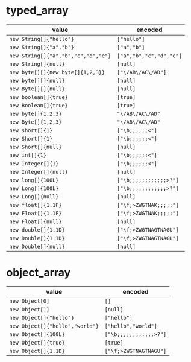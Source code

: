 # typed_array

| value | encoded |
| ---   | ---     |
| `new String[]{"hello"}` | `["hello"]` |
| `new String[]{"a","b"}` | `["a","b"]` |
| `new String[]{"a","b","c","d","e"}` | `["a","b","c","d","e"]` |
| `new String[]{null}` | `[null]` |
| `new byte[][]{new byte[]{1,2,3}}` | `["\/AB\/AC\/AD"]` |
| `new byte[][]{null}` | `[null]` |
| `new Byte[][]{null}` | `[null]` |
| `new boolean[]{true}` | `[true]` |
| `new Boolean[]{true}` | `[true]` |
| `new byte[]{1,2,3}` | `"\/AB\/AC\/AD"` |
| `new Byte[]{1,2,3}` | `"\/AB\/AC\/AD"` |
| `new short[]{1}` | `["\b;;;;;;<"]` |
| `new Short[]{1}` | `["\b;;;;;;<"]` |
| `new Short[]{null}` | `[null]` |
| `new int[]{1}` | `["\b;;;;;;<"]` |
| `new Integer[]{1}` | `["\b;;;;;;<"]` |
| `new Integer[]{null}` | `[null]` |
| `new long[]{100L}` | `["\b;;;;;;;;;;;;>?"]` |
| `new Long[]{100L}` | `["\b;;;;;;;;;;;;>?"]` |
| `new Long[]{null}` | `[null]` |
| `new float[]{1.1F}` | `["\f;>ZWGTNAK;;;;;"]` |
| `new Float[]{1.1F}` | `["\f;>ZWGTNAK;;;;;"]` |
| `new Float[]{null}` | `[null]` |
| `new double[]{1.1D}` | `["\f;>ZWGTNAGTNAGU"]` |
| `new Double[]{1.1D}` | `["\f;>ZWGTNAGTNAGU"]` |
| `new Double[]{null}` | `[null]` |

# object_array

| value | encoded |
| ---   | ---     |
| `new Object[0]` | `[]` |
| `new Object[1]` | `[null]` |
| `new Object[]{"hello"}` | `["hello"]` |
| `new Object[]{"hello","world"}` | `["hello","world"]` |
| `new Object[]{100L}` | `["\b;;;;;;;;;;;;>?"]` |
| `new Object[]{true}` | `[true]` |
| `new Object[]{1.1D}` | `["\f;>ZWGTNAGTNAGU"]` |

